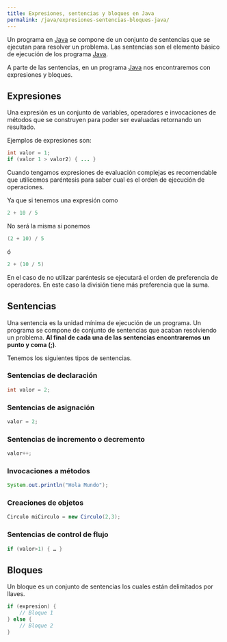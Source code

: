 ```yaml
---
title: Expresiones, sentencias y bloques en Java
permalink: /java/expresiones-sentencias-bloques-java/
---
```


Un programa en [Java][ManualJava] se compone de un conjunto de sentencias que se ejecutan para resolver un problema. Las sentencias son el elemento básico de ejecución de los programa [Java][ManualJava].

A parte de las sentencias, en un programa [Java][ManualJava] nos encontraremos con expresiones y bloques.

## Expresiones

Una expresión es un conjunto de variables, operadores e invocaciones de métodos que se construyen para poder ser evaluadas retornando un resultado.

Ejemplos de expresiones son:

~~~java
int valor = 1;
if (valor 1 > valor2) { ... }
~~~

Cuando tengamos expresiones de evaluación complejas es recomendable que utilicemos paréntesis para saber cual es el orden de ejecución de operaciones.

Ya que si tenemos una expresión como

~~~java
2 + 10 / 5
~~~

No será la misma si ponemos

~~~java
(2 + 10) / 5
~~~

ó

~~~java
2 + (10 / 5)
~~~

En el caso de no utilizar paréntesis se ejecutará el orden de preferencia de operadores. En este caso la división tiene más preferencia que la suma.

## Sentencias

Una sentencia es la unidad mínima de ejecución de un programa. Un programa se compone de conjunto de sentencias que acaban resolviendo un problema. **Al final de cada una de las sentencias encontraremos un punto y coma (;)**.

Tenemos los siguientes tipos de sentencias.

### Sentencias de declaración

~~~java
int valor = 2;
~~~

### Sentencias de asignación

~~~java
valor = 2;
~~~

### Sentencias de incremento o decremento

~~~java
valor++;
~~~

### Invocaciones a métodos

~~~java
System.out.println("Hola Mundo");
~~~

### Creaciones de objetos

~~~java
Circulo miCirculo = new Circulo(2,3);
~~~

### Sentencias de control de flujo

~~~java
if (valor>1) { … }
~~~

## Bloques

Un bloque es un conjunto de sentencias los cuales están delimitados por llaves.

~~~java
if (expresion) {
    // Bloque 1
} else {
    // Bloque 2
}
~~~

[ManualJava]: #
